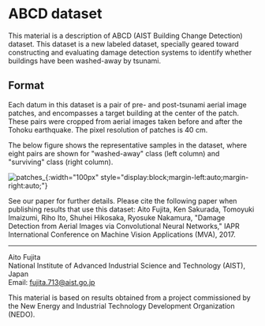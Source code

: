 # ABCD dataset

This material is a description of ABCD (AIST Building Change Detection) dataset.
This dataset is a new labeled dataset, specially geared toward constructing and evaluating damage detection systems to identify whether buildings have been washed-away by tsunami.

## Format
Each datum in this dataset is a pair of pre- and post-tsunami aerial image patches, and encompasses a target building at the center of the patch. These pairs were cropped from aerial images taken before and after the Tohoku earthquake. The pixel resolution of patches is 40 cm.

The below figure shows the representative samples in the dataset, where eight pairs are shown for "washed-away" class (left column) and "surviving" class (right column).

![patches_](https://user-images.githubusercontent.com/13417696/27384118-b5539e1e-56c8-11e7-9c0c-7d06b899763f.png){:width="100px" style="display:block;margin-left:auto;margin-right:auto;"}


See our paper for further details.
Please cite the following paper when publishing results that use this dataset:
Aito Fujita, Ken Sakurada, Tomoyuki Imaizumi, Riho Ito, Shuhei Hikosaka, Ryosuke Nakamura, "Damage Detection from Aerial Images
via Convolutional Neural Networks," IAPR International Conference on Machine Vision Applications (MVA), 2017.


----

Aito Fujita  
National Institute of Advanced Industrial Science and Technology (AIST), Japan  
Email: fujita.713@aist.go.jp  

This material is based on results obtained from a project commissioned by the New Energy and Industrial Technology Development Organization (NEDO).
